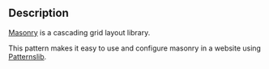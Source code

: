 ## Description

[Masonry](http://masonry.desandro.com/) is a cascading grid layout library.

This pattern makes it easy to use and configure masonry in a website using
[Patternslib](http://patternslib.com).
